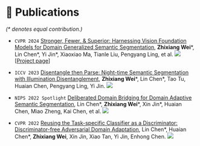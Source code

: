 # 📝 Publications 
*(\* denotes equal contribution.)*

- ``CVPR 2024`` [Stronger, Fewer, & Superior: Harnessing Vision Foundation Models for Domain Generalized Semantic Segmentation](https://arxiv.org/pdf/2312.04265.pdf), **Zhixiang Wei**\*, Lin Chen\*, Yi Jin\*, Xiaoxiao Ma, Tianle Liu, Pengyang Ling, et al.
  [![](https://img.shields.io/github/stars/w1oves/Rein?style=social&label=Rein+Stars)](https://github.com/w1oves/Rein) <strong><span class='show_paper_citations' data='4FA6C0AAAAAJ:qjMakFHDy7sC'></span></strong> [[Project page](https://zxwei.site/rein/)]
  
- ``ICCV 2023`` [Disentangle then Parse: Night-time Semantic Segmentation with Illumination Disentanglement](https://arxiv.org/pdf/2307.09362.pdf), **Zhixiang Wei**\*, Lin Chen\*, Tao Tu, Huaian Chen, Pengyang Ling, Yi Jin.
  [![](https://img.shields.io/github/stars/w1oves/DTP?style=social&label=DTP+Stars)](https://github.com/w1oves/DTP)

- ``NIPS 2022 Spotlight`` [Deliberated Domain Bridging for Domain Adaptive Semantic Segmentation](https://arxiv.org/pdf/2209.07695.pdf), Lin Chen\*, **Zhixiang Wei**\*, Xin Jin\*, Huaian Chen, Miao Zheng, Kai Chen, et al.
  [![](https://img.shields.io/github/stars/xiaoachen98/DDB?style=social&label=DDB+Stars)](https://github.com/xiaoachen98/DDB)

- ``CVPR 2022`` [Reusing the Task-specific Classifier as a Discriminator: Discriminator-free Adversarial Domain Adaptation](https://openaccess.thecvf.com/content/CVPR2022/papers/Chen_Reusing_the_Task-Specific_Classifier_as_a_Discriminator_Discriminator-Free_Adversarial_Domain_CVPR_2022_paper.pdf), Lin Chen\*, Huaian Chen\*, **Zhixiang Wei**, Xin Jin, Xiao Tan, Yi Jin, Enhong Chen.
  [![](https://img.shields.io/github/stars/xiaoachen98/DALN?style=social&label=DALN+Stars)](https://github.com/xiaoachen98/DALN)
